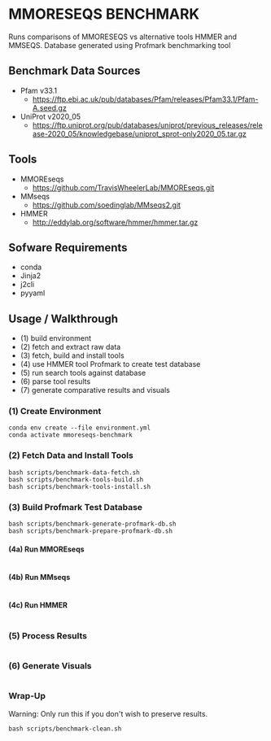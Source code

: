 # MMORESEQS BENCHMARK

Runs comparisons of MMORESEQS vs alternative tools HMMER and MMSEQS.
Database generated using Profmark benchmarking tool

## Benchmark Data Sources

- Pfam v33.1
  - https://ftp.ebi.ac.uk/pub/databases/Pfam/releases/Pfam33.1/Pfam-A.seed.gz
- UniProt v2020_05
  - https://ftp.uniprot.org/pub/databases/uniprot/previous_releases/release-2020_05/knowledgebase/uniprot_sprot-only2020_05.tar.gz

## Tools

- MMOREseqs
  - https://github.com/TravisWheelerLab/MMOREseqs.git
- MMseqs
  - https://github.com/soedinglab/MMseqs2.git
- HMMER
  - http://eddylab.org/software/hmmer/hmmer.tar.gz


## Sofware Requirements

- conda
- Jinja2
- j2cli
- pyyaml

## Usage / Walkthrough

- (1) build environment
- (2) fetch and extract raw data
- (3) fetch, build and install tools
- (4) use HMMER tool Profmark to create test database
- (5) run search tools against database
- (6) parse tool results
- (7) generate comparative results and visuals

### (1) Create Environment

```
conda env create --file environment.yml
conda activate mmoreseqs-benchmark
```

### (2) Fetch Data and Install Tools

```
bash scripts/benchmark-data-fetch.sh
bash scripts/benchmark-tools-build.sh
bash scripts/benchmark-tools-install.sh
```

### (3) Build Profmark Test Database

```
bash scripts/benchmark-generate-profmark-db.sh
bash scripts/benchmark-prepare-profmark-db.sh
```

#### (4a) Run MMOREseqs

```

```

#### (4b) Run MMseqs 

```

```

#### (4c) Run HMMER

```

```

### (5) Process Results

```

```

### (6) Generate Visuals

```

```

### Wrap-Up

Warning: Only run this if you don't wish to preserve results.

```
bash scripts/benchmark-clean.sh
```

